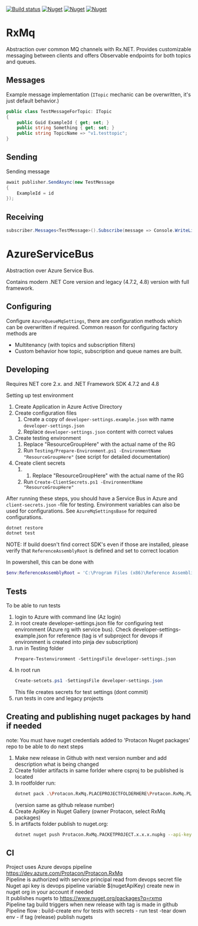 [![Build status](https://ci.appveyor.com/api/projects/status/2bje1v2br53g8377?svg=true)](https://ci.appveyor.com/project/savpek/protacon-rxmq)
[![Nuget](https://img.shields.io/nuget/dt/Protacon.RxMq.Abstractions.svg)](https://www.nuget.org/packages/Protacon.RxMq.Abstractions/)
[![Nuget](https://img.shields.io/nuget/dt/Protacon.RxMq.AzureServiceBus.svg)](https://www.nuget.org/packages/Protacon.RxMq.AzureServiceBus/)
[![Nuget](https://img.shields.io/nuget/dt/Protacon.RxMq.AzureServiceBusLegacy.svg)](https://www.nuget.org/packages/Protacon.RxMq.AzureServiceBusLegacy/)

# RxMq

Abstraction over common MQ channels with Rx.NET. Provides customizable messaging between clients and offers Observable endpoints for both topics and queues.

## Messages

Example message implementation (`ITopic` mechanic can be overwritten, it's just default behavior.)

```csharp
public class TestMessageForTopic: ITopic
{
    public Guid ExampleId { get; set; }
    public string Something { get; set; }
    public string TopicName => "v1.testtopic";
}
```

## Sending

Sending message

```csharp
await publisher.SendAsync(new TestMessage
{
    ExampleId = id
});
```

## Receiving

```csharp
subscriber.Messages<TestMessage>().Subscribe(message => Console.WriteLine(x.ExampleId));
```

# AzureServiceBus

Abstraction over Azure Service Bus.

Contains modern .NET Core version and legacy (4.7.2, 4.8) version with full framework.

## Configuring

Configure `AzureQueueMqSettings`, there are configuration methods which can be overwritten if required. Common reason for configuring factory methods are

* Multitenancy (with topics and subscription filters)
* Custom behavior how topic, subscription and queue names are built.

## Developing

Requires NET core 2.x. and .NET Framework SDK 4.7.2 and 4.8

Setting up test environment

1. Create Application in Azure Active Directory
1. Create configuration files
    1. Create a copy of `developer-settings.example.json` with name `developer-settings.json`
    1. Replace `developer-settings.json` content with correct values
1. Create testing environment
    1. Replace "ResourceGroupHere" with the actual name of the RG
    1. Run `Testing/Prepare-Environment.ps1 -EnvironmentName "ResourceGroupHere"` (see script for detailed
    documentation)
1. Create client secrets
    1. 1. Replace "ResourceGroupHere" with the actual name of the RG
    1. Run `Create-ClientSecrets.ps1 -EnvironmentName "ResourceGroupHere"`

After running these steps, you should have a Service Bus in Azure and
`client-secrets.json` -file for testing. Environment variables can also be used
for configurations. See `AzureMqSettingsBase` for required configurations.

```bash
dotnet restore
dotnet test
```

NOTE: If build doesn't find correct SDK's even if those are installed,
please verify that `ReferenceAssemblyRoot` is defined and set to correct location

In powershell, this can be done with

```powershell
$env:ReferenceAssemblyRoot = 'C:\Program Files (x86)\Reference Assemblies\Microsoft\Framework'
```
## Tests

To be able to run tests
1. login to Azure with command line (Az login) 
1. in root create developer-settings.json file for configuring test environment (Azure rg with service bus). Check developer-settings-example.json for reference
   (tag is vf subproject for devops if environment is created into pinja dev subscription)
1. run in Testing folder 
    ```poweshell
    Prepare-Testenvironment -SettingsFile developer-settings.json
    ```
1. In root run 
    ```powershell
    Create-setcets.ps1 -SettingsFile developer-settings.json
    ```
    This file creates secrets for test settings (dont commit) 
1. run tests in core and legacy projects

## Creating and publishing nuget packages by hand if needed

note: You must have nuget credentials added to 'Protacon Nuget packages' repo to be able to do next steps

1. Make new release in Github with next version number and add description what is being changed
1. Create folder artifacts in same forlder where csproj to be published is located
1. In rootfolder run: 
    ```bash
    dotnet pack .\Protacon.RxMq.PLACEPROJECTFOLDERHERE\Protacon.RxMq.PLACEPROJECTHERE.csproj -c Release -o .\Protacon.RxMq.PLACEPROJECTFOLDERHERE\artifacts /p:Version=x.x.x 
    ```
    (version same as github release number)
1. Create ApiKey in Nuget Gallery (owner Protacon, select RxMq packages)
1. In artifacts folder publish to nuget.org:
    ```bash
    dotnet nuget push Protacon.RxMq.PACKETPROJECT.x.x.x.nupkg --api-key YOURAPIKEY --source https://api.nuget.org/v3/index.json
    ```
    
## CI 

Project uses Azure devops pipeline https://dev.azure.com/Protacon/Protacon.RxMq   
Pipeline is authorized with service principal read from devops secret file    
Nuget api key is devops pipeline variable $(nugetApiKey) create new in nuget org in your account if needed   
It publishes nugets to https://www.nuget.org/packages?q=rxmq   
Pipeline tag build triggers when new release with tag is made in github  
Pipeline flow : build-create env for tests with secrets - run test -tear down env - if tag (release) publish nugets  

